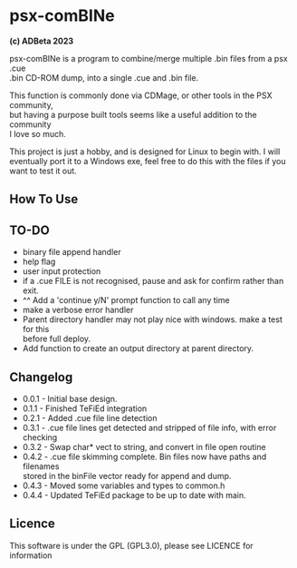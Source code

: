 # psx-comBINe
<b> (c) ADBeta 2023 </b>  

psx-comBINe is a program to combine/merge multiple .bin files from a psx .cue  
.bin CD-ROM dump, into a single .cue and .bin file.  

This function is commonly done via CDMage, or other tools in the PSX community,  
but having a purpose built tools seems like a useful addition to the community  
I love so much.  

This project is just a hobby, and is designed for Linux to begin with. I will  
eventually port it to a Windows exe, feel free to do this with the files if you  
want to test it out.  

## How To Use

## TO-DO
* binary file append handler
* help flag
* user input protection
* if a .cue FILE is not recognised, pause and ask for confirm rather than exit.
* ^^ Add a 'continue y/N' prompt function to call any time
* make a verbose error handler
* Parent directory handler may not play nice with windows. make a test for this  
before full deploy.  
* Add function to create an output directory at parent directory.

## Changelog
* 0.0.1 - Initial base design.  
* 0.1.1 - Finished TeFiEd integration
* 0.2.1 - Added .cue file line detection
* 0.3.1 - .cue file lines get detected and stripped of file info, with error  
checking  
* 0.3.2 - Swap char* vect to string, and convert in file open routine
* 0.4.2 - .cue file skimming complete. Bin files now have paths and filenames  
stored in the binFile vector ready for append and dump.
* 0.4.3 - Moved some variables and types to common.h
* 0.4.4 - Updated TeFiEd package to be up to date with main.

## Licence
This software is under the GPL (GPL3.0), please see LICENCE for information  
